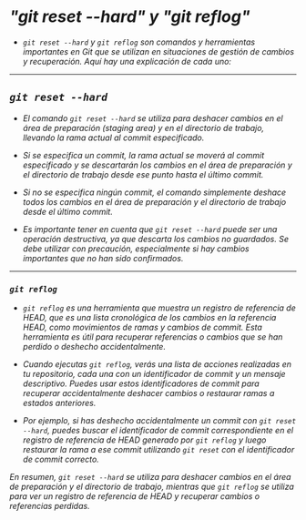 <!-- Autor: Daniel Benjamin Perez Morales -->
<!-- GitHub: https://github.com/DanielPerezMoralesDev13 -->
<!-- Correo electrónico: danielperezdev@proton.me -->

# ***"git reset --hard" y "git reflog"***

- *`git reset --hard` y `git reflog` son comandos y herramientas importantes en Git que se utilizan en situaciones de gestión de cambios y recuperación. Aquí hay una explicación de cada uno:*

---

## ***`git reset --hard`***

- *El comando `git reset --hard` se utiliza para deshacer cambios en el área de preparación (staging area) y en el directorio de trabajo, llevando la rama actual al commit especificado.*

- *Si se especifica un commit, la rama actual se moverá al commit especificado y se descartarán los cambios en el área de preparación y el directorio de trabajo desde ese punto hasta el último commit.*
- *Si no se especifica ningún commit, el comando simplemente deshace todos los cambios en el área de preparación y el directorio de trabajo desde el último commit.*

- *Es importante tener en cuenta que `git reset --hard` puede ser una operación destructiva, ya que descarta los cambios no guardados. Se debe utilizar con precaución, especialmente si hay cambios importantes que no han sido confirmados.*

---

### ***`git reflog`***

- *`git reflog` es una herramienta que muestra un registro de referencia de HEAD, que es una lista cronológica de los cambios en la referencia HEAD, como movimientos de ramas y cambios de commit. Esta herramienta es útil para recuperar referencias o cambios que se han perdido o deshecho accidentalmente.*

- *Cuando ejecutas `git reflog`, verás una lista de acciones realizadas en tu repositorio, cada una con un identificador de commit y un mensaje descriptivo. Puedes usar estos identificadores de commit para recuperar accidentalmente deshacer cambios o restaurar ramas a estados anteriores.*

- *Por ejemplo, si has deshecho accidentalmente un commit con `git reset --hard`, puedes buscar el identificador de commit correspondiente en el registro de referencia de HEAD generado por `git reflog` y luego restaurar la rama a ese commit utilizando `git reset` con el identificador de commit correcto.*

*En resumen, `git reset --hard` se utiliza para deshacer cambios en el área de preparación y el directorio de trabajo, mientras que `git reflog` se utiliza para ver un registro de referencia de HEAD y recuperar cambios o referencias perdidas.*
